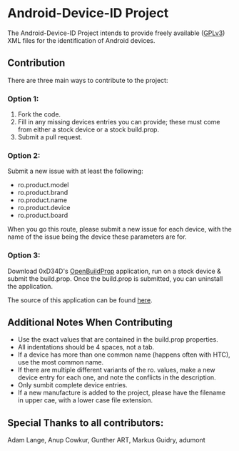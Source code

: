 Android-Device-ID Project
=========================

The Android-Device-ID Project intends to provide freely available ([GPLv3](https://www.gnu.org/licenses/gpl-3.0.html))
XML files for the identification of Android devices.

Contribution
------------

There are three main ways to contribute to the project:

### Option 1:

1. Fork the code.
2. Fill in any missing devices entries you can provide; these must come
   from either a stock device or a stock build.prop.
3. Submit a pull request.

### Option 2:

Submit a new issue with at least the following:
* ro.product.model
* ro.product.brand
* ro.product.name
* ro.product.device
* ro.product.board

When you go this route, please submit a new issue for each device, with the
name of the issue being the device these parameters are for.

### Option 3:

Download 0xD34D's [OpenBuildProp](http://goo.im/devs/0xD34D/OpenBuildProp.apk) application, run on a stock device & submit
the build.prop. Once the build.prop is submitted, you can uninstall the
application.

The source of this application can be found [here](https://github.com/0xD34D/OpenBuildProp).

Additional Notes When Contributing
----------------------------------

* Use the exact values that are contained in the build.prop properties.
* All indentations should be 4 spaces, not a tab.
* If a device has more than one common name (happens often with HTC), use
  the most common name.
* If there are multiple different variants of the ro. values, make a new
  device entry for each one, and note the conflicts in the description.
* Only sumbit complete device entries.
* If a new manufacture is added to the project, please have the filename
  in upper cae, with a lower case file extension.

Special Thanks to all contributors:
-----------------------------------

Adam Lange, Anup Cowkur, Gunther ART, Markus Guidry, adumont
